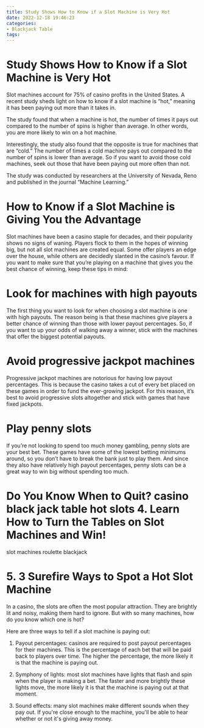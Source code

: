 ```yaml
---
title: Study Shows How to Know if a Slot Machine is Very Hot 
date: 2022-12-18 19:46:23
categories:
- Blackjack Table
tags:
---
```



#  Study Shows How to Know if a Slot Machine is Very Hot 

Slot machines account for 75% of casino profits in the United States. A recent study sheds light on how to know if a slot machine is “hot,” meaning it has been paying out more than it takes in.

The study found that when a machine is hot, the number of times it pays out compared to the number of spins is higher than average. In other words, you are more likely to win on a hot machine.

Interestingly, the study also found that the opposite is true for machines that are “cold.” The number of times a cold machine pays out compared to the number of spins is lower than average. So if you want to avoid those cold machines, seek out those that have been paying out more often than not.

The study was conducted by researchers at the University of Nevada, Reno and published in the journal “Machine Learning.”

#  How to Know if a Slot Machine is Giving You the Advantage 

Slot machines have been a casino staple for decades, and their popularity shows no signs of waning. Players flock to them in the hopes of winning big, but not all slot machines are created equal. Some offer players an edge over the house, while others are decidedly slanted in the casino’s favour. If you want to make sure that you’re playing on a machine that gives you the best chance of winning, keep these tips in mind:

# Look for machines with high payouts 
The first thing you want to look for when choosing a slot machine is one with high payouts. The reason being is that these machines give players a better chance of winning than those with lower payout percentages. So, if you want to up your odds of walking away a winner, stick with the machines that offer the biggest potential payouts.

# Avoid progressive jackpot machines 
Progressive jackpot machines are notorious for having low payout percentages. This is because the casino takes a cut of every bet placed on these games in order to fund the ever-growing jackpot. For this reason, it’s best to avoid progressive slots altogether and stick with games that have fixed jackpots.

# Play penny slots 
If you’re not looking to spend too much money gambling, penny slots are your best bet. These games have some of the lowest betting minimums around, so you don’t have to break the bank just to play them. And since they also have relatively high payout percentages, penny slots can be a great way to win big without spending too much.

#  Do You Know When to Quit? casino black jack table hot slots 4. Learn How to Turn the Tables on Slot Machines and Win!

slot machines
roulette
blackjack

# 5. 3 Surefire Ways to Spot a Hot Slot Machine

In a casino, the slots are often the most popular attraction. They are brightly lit and noisy, making them hard to ignore. But with so many machines, how do you know which one is hot?

Here are three ways to tell if a slot machine is paying out:

1) Payout percentages: casinos are required to post payout percentages for their machines. This is the percentage of each bet that will be paid back to players over time. The higher the percentage, the more likely it is that the machine is paying out.

2) Symphony of lights: most slot machines have lights that flash and spin when the player is making a bet. The faster and more brightly these lights move, the more likely it is that the machine is paying out at that moment.

3) Sound effects: many slot machines make different sounds when they pay out. If you're close enough to the machine, you'll be able to hear whether or not it's giving away money.